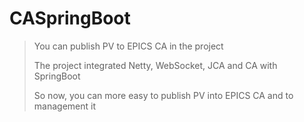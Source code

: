 # CASpringBoot

> You can publish PV to EPICS CA in the project
> 
> The project integrated Netty, WebSocket, JCA and CA with SpringBoot
> 
> So now, you can more easy to publish PV into EPICS CA and to management it